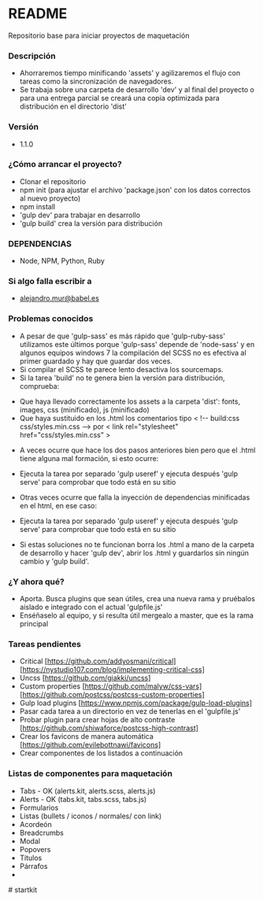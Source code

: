 # README #

Repositorio base para iniciar proyectos de maquetación

### Descripción ###
* Ahorraremos tiempo minificando 'assets' y agilizaremos el flujo con tareas como la sincronización de navegadores. 
* Se trabaja sobre una carpeta de desarrollo 'dev' y al final del proyecto o para una entrega parcial se creará una copia optimizada para distribución en el directorio 'dist'

### Versión ###
* 1.1.0

### ¿Cómo arrancar el proyecto? ###
* Clonar el repositorio
* npm init (para ajustar el archivo 'package.json' con los datos correctos al nuevo proyecto)
* npm install
* 'gulp dev' para trabajar en desarrollo
* 'gulp build' crea la versión para distribución

### DEPENDENCIAS ###
* Node, NPM, Python, Ruby

### Si algo falla escribir a ###
* alejandro.mur@babel.es

### Problemas conocidos ###
* A pesar de que 'gulp-sass' es más rápido que 'gulp-ruby-sass' utilizamos este últimos porque 'gulp-sass' depende de 'node-sass' y en algunos equipos windows 7 la compilación del SCSS no es efectiva al primer guardado y hay que guardar dos veces.
* Si compilar el SCSS te parece lento desactiva los sourcemaps.
* Si la tarea 'build' no te genera bien la versión para distribución, comprueba:
- Que haya llevado correctamente los assets a la carpeta 'dist': fonts, images, css (minificado), js (minificado)
- Que haya sustituido en los .html los comentarios tipo < !-- build:css css/styles.min.css --> por < link rel="stylesheet" href="css/styles.min.css" >
* A veces ocurre que hace los dos pasos anteriores bien pero que el .html tiene alguna mal formación, si esto ocurre:
- Ejecuta la tarea por separado 'gulp useref' y ejecuta después 'gulp serve' para comprobar que todo está en su sitio
* Otras veces ocurre que falla la inyección de dependencias minificadas en el html, en ese caso:
- Ejecuta la tarea por separado 'gulp useref' y ejecuta después 'gulp serve' para comprobar que todo está en su sitio
* Si estas soluciones no te funcionan borra los .html a mano de la carpeta de desarrollo y hacer 'gulp dev', abrir los .html y guardarlos sin ningún cambio y 'gulp build'.

### ¿Y ahora qué? ###
* Aporta. Busca plugins que sean útiles, crea una nueva rama y pruébalos aislado e integrado con el actual 'gulpfile.js'
* Enséñaselo al equipo, y si resulta útil mergealo a master, que es la rama principal

### Tareas pendientes ###
* Critical [https://github.com/addyosmani/critical] [https://nystudio107.com/blog/implementing-critical-css]
* Uncss [https://github.com/giakki/uncss]
* Custom properties [https://github.com/malyw/css-vars] [https://github.com/postcss/postcss-custom-properties]
* Gulp load plugins [https://www.npmjs.com/package/gulp-load-plugins]
* Pasar cada tarea a un directorio en vez de tenerlas en el 'gulpfile.js'
* Probar plugin para crear hojas de alto contraste [https://github.com/shiwaforce/postcss-high-contrast]
* Crear los favicons de manera automática [https://github.com/evilebottnawi/favicons]
* Crear componentes de los listados a continuación 

### Listas de componentes para maquetación  ###
* Tabs - OK (alerts.kit, alerts.scss, alerts.js)
* Alerts - OK (tabs.kit, tabs.scss, tabs.js)
* Formularios
* Listas (bullets / iconos / normales/ con link)
* Acordeón
* Breadcrumbs
* Modal
* Popovers
* Títulos
* Párrafos
* 

#   s t a r t k i t  
 